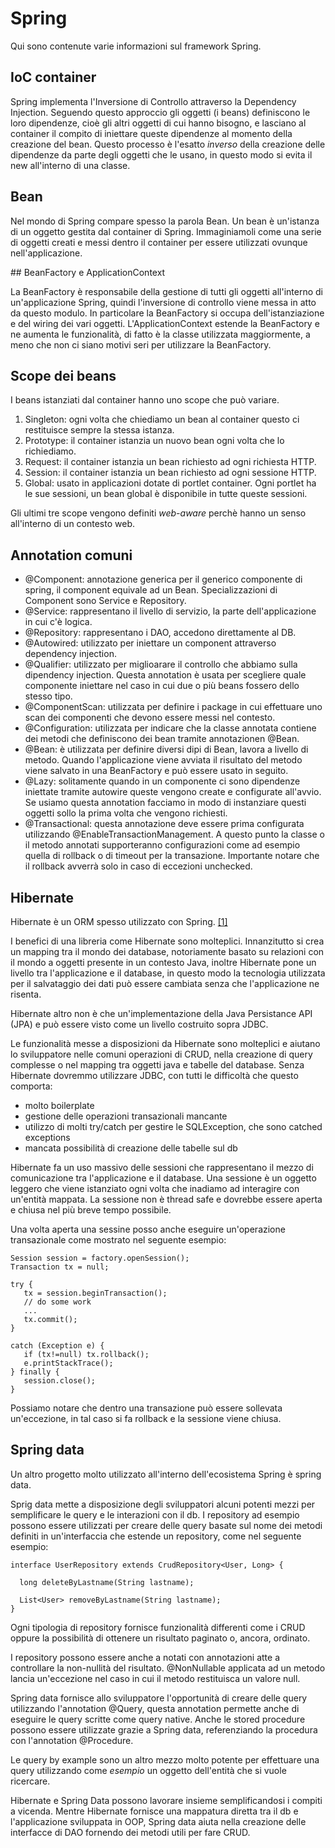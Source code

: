 # Spring

Qui sono contenute varie informazioni sul framework Spring.

## IoC container

Spring implementa l'Inversione di Controllo attraverso la Dependency Injection. Seguendo questo approccio gli oggetti (i beans) definiscono le loro dipendenze, cioè gli altri oggetti di cui hanno bisogno, e lasciano al container il compito di iniettare queste dipendenze al momento della creazione del bean. Questo processo è l'esatto _inverso_ della creazione delle dipendenze da parte degli oggetti che le usano, in questo modo si evita il new all'interno di una classe.

## Bean

Nel mondo di Spring compare spesso la parola Bean. Un bean è un'istanza di un oggetto gestita dal container di Spring. Immaginiamoli come una serie di oggetti creati e messi dentro il container per essere utilizzati ovunque nell'applicazione.

## BeanFactory e ApplicationContext

La BeanFactory è responsabile della gestione di tutti gli oggetti all'interno di un'applicazione Spring, quindi l'inversione di controllo viene messa in atto da questo modulo. In particolare la BeanFactory si occupa dell'istanziazione e del wiring dei vari oggetti. L'ApplicationContext estende la BeanFactory e ne aumenta le funzionalità, di fatto è la classe utilizzata maggiormente, a meno che non ci siano motivi seri per utilizzare la BeanFactory.

## Scope dei beans

I beans istanziati dal container hanno uno scope che può variare.

1. Singleton: ogni volta che chiediamo un bean al container questo ci restituisce sempre la stessa istanza.
2. Prototype: il container istanzia un nuovo bean ogni volta che lo richiediamo.
3. Request: il container istanzia un bean richiesto ad ogni richiesta HTTP.
4. Session: il container istanzia un bean richiesto ad ogni sessione HTTP.
5. Global: usato in applicazioni dotate di portlet container. Ogni portlet ha le sue sessioni, un bean global è disponibile in tutte queste sessioni.

Gli ultimi tre scope vengono definiti _web-aware_ perchè hanno un senso all'interno di un contesto web.

## Annotation comuni

 - @Component: annotazione generica per il generico componente di spring, il component equivale ad un Bean. Specializzazioni di Component sono Service e Repository.
 - @Service: rappresentano il livello di servizio, la parte dell'applicazione in cui c'è logica.
 - @Repository: rappresentano i DAO, accedono direttamente al DB.
 - @Autowired: utilizzato per iniettare un component attraverso dependency injection.
 - @Qualifier: utilizzato per miglioarare il controllo che abbiamo sulla dipendency injection. Questa annotation è usata per scegliere quale componente iniettare nel caso in cui due o più beans fossero dello stesso tipo.
 - @ComponentScan: utilizzata per definire i package in cui effettuare uno scan dei componenti che devono essere messi nel contesto.
 - @Configuration: utilizzata per indicare che la classe annotata contiene dei metodi che definiscono dei bean tramite annotazionen @Bean.
 - @Bean: è utilizzata per definire diversi dipi di Bean, lavora a livello di metodo. Quando l'applicazione viene avviata il risultato del metodo viene salvato in una BeanFactory e può essere usato in seguito.
 - @Lazy: solitamente quando in un componente ci sono dipendenze iniettate tramite autowire queste vengono create e configurate all'avvio. Se usiamo questa annotation facciamo in modo di instanziare questi oggetti sollo la prima volta che vengono richiesti.
 - @Transactional: questa annotazione deve essere prima configurata utilizzando @EnableTransactionManagement. A questo punto la classe o il metodo annotati supporteranno configurazioni come ad esempio quella di rollback o di timeout per la transazione. Importante notare che il rollback avverrà solo in caso di eccezioni unchecked.

## Hibernate

Hibernate è un ORM spesso utilizzato con Spring. [[1]](https://www.journaldev.com/3633/hibernate-interview-questions-and-answers)

I benefici di una libreria come Hibernate sono molteplici. Innanzitutto si crea un mapping tra il mondo dei database, notoriamente basato su relazioni con il mondo a oggetti presente in un contesto Java, inoltre Hibernate pone un livello tra l'applicazione e il database, in questo modo la tecnologia utilizzata per il salvataggio dei dati può essere cambiata senza che l'applicazione ne risenta.

Hibernate altro non è che un'implementazione della Java Persistance API (JPA) e può essere visto come un livello costruito sopra JDBC. 

Le funzionalità messe a disposizioni da Hibernate sono molteplici e aiutano lo sviluppatore nelle comuni operazioni di CRUD, nella creazione di query complesse o nel mapping tra oggetti java e tabelle del database.
Senza Hibernate dovremmo utilizzare JDBC, con tutti le difficoltà che questo comporta: 

 - molto boilerplate
 - gestione delle operazioni transazionali mancante
 - utilizzo di molti try/catch per gestire le SQLException, che sono catched exceptions
 - mancata possibilità di creazione delle tabelle sul db

Hibernate fa un uso massivo delle sessioni che rappresentano il mezzo di comunicazione tra l'applicazione e il database. Una sessione è un oggetto leggero che viene istanziato ogni volta che inadiamo ad interagire con un'entità mappata. La sessione non è thread safe e dovrebbe essere aperta e chiusa nel più breve tempo possibile.

Una volta aperta una sessine posso anche eseguire un'operazione transazionale come mostrato nel seguente esempio:

```
Session session = factory.openSession();
Transaction tx = null;

try {
   tx = session.beginTransaction();
   // do some work
   ...
   tx.commit();
}

catch (Exception e) {
   if (tx!=null) tx.rollback();
   e.printStackTrace(); 
} finally {
   session.close();
}
```

Possiamo notare che dentro una transazione può essere sollevata un'eccezione, in tal caso si fa rollback e la sessione viene chiusa.

## Spring data

Un altro progetto molto utilizzato all'interno dell'ecosistema Spring è spring data.

Sprig data mette a disposizione degli sviluppatori alcuni potenti mezzi per semplificare le query e le interazioni con il db. I repository ad esempio possono essere utilizzati per creare delle query basate sul nome dei metodi definiti in un'interfaccia che estende un repository, come nel seguente esempio:

```
interface UserRepository extends CrudRepository<User, Long> {

  long deleteByLastname(String lastname);

  List<User> removeByLastname(String lastname);
}

```

Ogni tipologia di repository fornisce funzionalità differenti come i CRUD oppure la possibilità di ottenere un risultato paginato o, ancora, ordinato.

I repository possono essere anche a notati con annotazioni atte a controllare la non-nullità del risultato. @NonNullable applicata ad un metodo lancia un'eccezione nel caso in cui il metodo restituisca un valore null.

Spring data fornisce allo sviluppatore l'opportunità di creare delle query utilizzando l'annotation @Query, questa annotation permette anche di eseguire le query scritte come query native.
Anche le stored procedure possono essere utilizzate grazie a Spring data, referenziando la procedura con l'annotation @Procedure.

Le query by example sono un altro mezzo molto potente per effettuare una query utilizzando come _esempio_ un oggetto dell'entità che si vuole ricercare.

Hibernate e Spring Data possono lavorare insieme semplificandosi i compiti a vicenda. Mentre Hibernate fornisce una mappatura diretta tra il db e l'applicazione sviluppata in OOP, Spring data aiuta nella creazione delle interfacce di DAO fornendo dei metodi utili per fare CRUD.